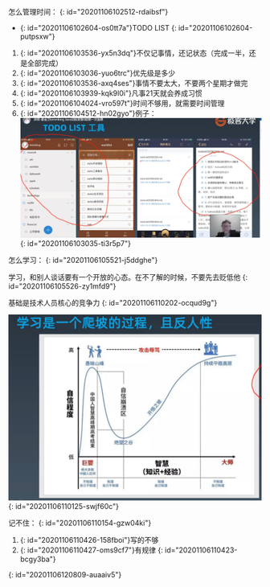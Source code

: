 怎么管理时间：
{: id="20201106102512-rdaibsf"}

* {: id="20201106102604-os0tt7a"}TODO LIST
{: id="20201106102604-putpsxw"}

1. {: id="20201106103536-yx5n3dq"}不仅记事情，还记状态（完成一半，还是全部完成）
2. {: id="20201106103036-yuo6trc"}优先级是多少
3. {: id="20201106103536-axq4ses"}事情不要太大，不要两个星期才做完
4. {: id="20201106103939-kqk9l0i"}凡事21天就会养成习惯
5. {: id="20201106104024-vro597t"}时间不够用，就需要时间管理
6. {: id="20201106104512-hn02gyo"}例子：![todolist.jpg](assets/20201106104457-pvh6s7k-todolist.jpg)
{: id="20201106103035-ti3r5p7"}

怎么学习：
{: id="20201106105521-j5ddghe"}

学习，和别人谈话要有一个开放的心态。在不了解的时候，不要先去贬低他
{: id="20201106105526-zy1mfd9"}

基础是技术人员核心的竞争力
{: id="20201106110202-ocqud9g"}

![学习坡.jpg](assets/20201106110131-l7i955x-学习坡.jpg)
{: id="20201106110125-swjf60c"}

记不住：
{: id="20201106110154-gzw04ki"}

1. {: id="20201106110426-158fboi"}写的不够
2. {: id="20201106110427-oms9cf7"}有规律
{: id="20201106110423-bcgy3ba"}

{: id="20201106120809-auaaiv5"}
